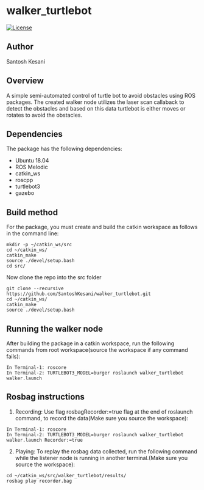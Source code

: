 # walker_turtlebot
[![License](https://img.shields.io/badge/License-BSD%203--Clause-blue.svg)](https://opensource.org/licenses/BSD-3-Clause)


## Author
Santosh Kesani

## Overview
A simple semi-automated control of turtle bot to avoid obstacles using ROS packages. The created walker node utilizes the laser scan callaback to detect the obstacles and based on this data turtlebot is either moves or rotates to avoid the obstacles.

## Dependencies
The package has the following dependencies:

- Ubuntu 18.04
- ROS Melodic
- catkin_ws
- roscpp
- turtlebot3
- gazebo


## Build method
For the package, you must create and build the catkin workspace as follows in the command line:
```
mkdir -p ~/catkin_ws/src
cd ~/catkin_ws/
catkin_make
source ./devel/setup.bash
cd src/
```
Now clone the repo into the src folder
```
git clone --recursive https://github.com/SantoshKesani/walker_turtlebot.git
cd ~/catkin_ws/
catkin_make
source ./devel/setup.bash
```
## Running the walker node
After building the package in a catkin workspace, run the following commands from root workspace(source the workspace if any command fails):
```
In Terminal-1: roscore
In Terminal-2: TURTLEBOT3_MODEL=burger roslaunch walker_turtlebot walker.launch
```

## Rosbag instructions
1) Recording: Use flag rosbagRecorder:=true flag at the end of roslaunch command, to record the data(Make sure you source the workspace):
```
In Terminal-1: roscore
In Terminal-2: TURTLEBOT3_MODEL=burger roslaunch walker_turtlebot walker.launch Recorder:=true

```
2) Playing: To replay the rosbag data collected, run the following command while the listener node is running in another terminal.(Make sure you source the workspace):
```
cd ~/catkin_ws/src/walker_turtlebot/results/
rosbag play recorder.bag 
```


